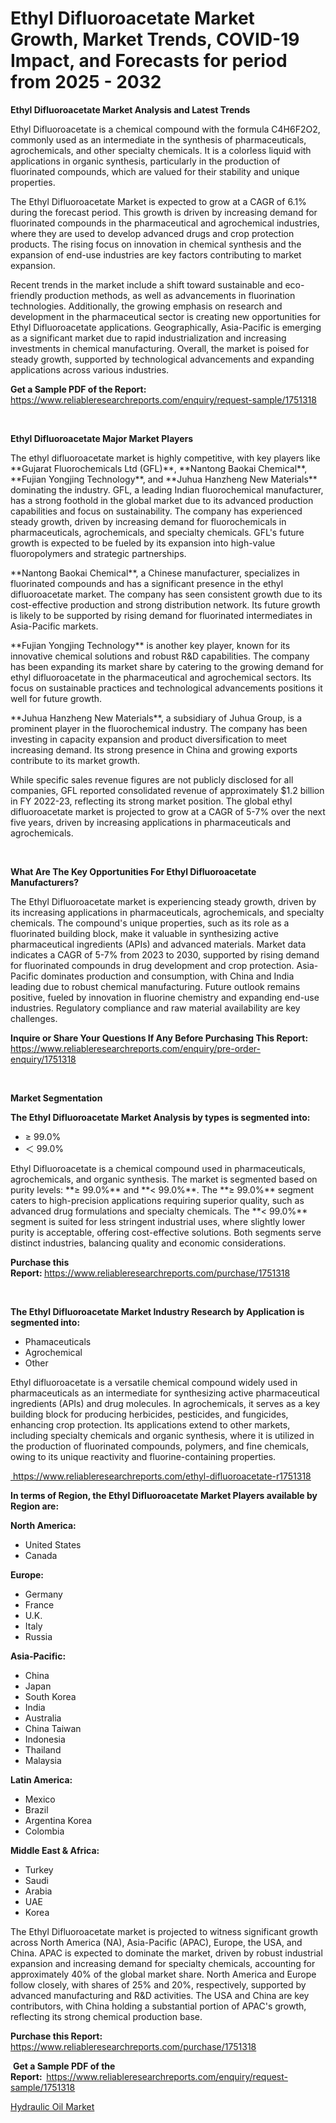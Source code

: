 <p><h1>Ethyl Difluoroacetate Market Growth, Market Trends, COVID-19 Impact, and Forecasts for period from 2025 - 2032</h1></p><p><strong>Ethyl Difluoroacetate Market Analysis and Latest Trends</strong></p>
<p><p>Ethyl Difluoroacetate is a chemical compound with the formula C4H6F2O2, commonly used as an intermediate in the synthesis of pharmaceuticals, agrochemicals, and other specialty chemicals. It is a colorless liquid with applications in organic synthesis, particularly in the production of fluorinated compounds, which are valued for their stability and unique properties.</p><p>The Ethyl Difluoroacetate Market is expected to grow at a CAGR of 6.1% during the forecast period. This growth is driven by increasing demand for fluorinated compounds in the pharmaceutical and agrochemical industries, where they are used to develop advanced drugs and crop protection products. The rising focus on innovation in chemical synthesis and the expansion of end-use industries are key factors contributing to market expansion.</p><p>Recent trends in the market include a shift toward sustainable and eco-friendly production methods, as well as advancements in fluorination technologies. Additionally, the growing emphasis on research and development in the pharmaceutical sector is creating new opportunities for Ethyl Difluoroacetate applications. Geographically, Asia-Pacific is emerging as a significant market due to rapid industrialization and increasing investments in chemical manufacturing. Overall, the market is poised for steady growth, supported by technological advancements and expanding applications across various industries.</p></p>
<p><strong>Get a Sample PDF of the Report:&nbsp;</strong> <a href="https://www.reliableresearchreports.com/enquiry/request-sample/1751318?utm_campaign=31&utm_medium=2&utm_source=Github&utm_content=ia&utm_term=26012025&utm_id=ethyl-difluoroacetate">https://www.reliableresearchreports.com/enquiry/request-sample/1751318</a></p>
<p>&nbsp;</p>
<p><strong>Ethyl Difluoroacetate Major Market Players</strong></p>
<p><p>The ethyl difluoroacetate market is highly competitive, with key players like **Gujarat Fluorochemicals Ltd (GFL)**, **Nantong Baokai Chemical**, **Fujian Yongjing Technology**, and **Juhua Hanzheng New Materials** dominating the industry. GFL, a leading Indian fluorochemical manufacturer, has a strong foothold in the global market due to its advanced production capabilities and focus on sustainability. The company has experienced steady growth, driven by increasing demand for fluorochemicals in pharmaceuticals, agrochemicals, and specialty chemicals. GFL's future growth is expected to be fueled by its expansion into high-value fluoropolymers and strategic partnerships.</p><p>**Nantong Baokai Chemical**, a Chinese manufacturer, specializes in fluorinated compounds and has a significant presence in the ethyl difluoroacetate market. The company has seen consistent growth due to its cost-effective production and strong distribution network. Its future growth is likely to be supported by rising demand for fluorinated intermediates in Asia-Pacific markets.</p><p>**Fujian Yongjing Technology** is another key player, known for its innovative chemical solutions and robust R&D capabilities. The company has been expanding its market share by catering to the growing demand for ethyl difluoroacetate in the pharmaceutical and agrochemical sectors. Its focus on sustainable practices and technological advancements positions it well for future growth.</p><p>**Juhua Hanzheng New Materials**, a subsidiary of Juhua Group, is a prominent player in the fluorochemical industry. The company has been investing in capacity expansion and product diversification to meet increasing demand. Its strong presence in China and growing exports contribute to its market growth.</p><p>While specific sales revenue figures are not publicly disclosed for all companies, GFL reported consolidated revenue of approximately $1.2 billion in FY 2022-23, reflecting its strong market position. The global ethyl difluoroacetate market is projected to grow at a CAGR of 5-7% over the next five years, driven by increasing applications in pharmaceuticals and agrochemicals.</p></p>
<p>&nbsp;</p>
<p><strong>What Are The Key Opportunities For Ethyl Difluoroacetate Manufacturers?</strong></p>
<p><p>The Ethyl Difluoroacetate market is experiencing steady growth, driven by its increasing applications in pharmaceuticals, agrochemicals, and specialty chemicals. The compound's unique properties, such as its role as a fluorinated building block, make it valuable in synthesizing active pharmaceutical ingredients (APIs) and advanced materials. Market data indicates a CAGR of 5-7% from 2023 to 2030, supported by rising demand for fluorinated compounds in drug development and crop protection. Asia-Pacific dominates production and consumption, with China and India leading due to robust chemical manufacturing. Future outlook remains positive, fueled by innovation in fluorine chemistry and expanding end-use industries. Regulatory compliance and raw material availability are key challenges.</p></p>
<p><strong>Inquire or Share Your Questions If Any Before Purchasing This Report:</strong> <a href="https://www.reliableresearchreports.com/enquiry/pre-order-enquiry/1751318?utm_campaign=31&utm_medium=2&utm_source=Github&utm_content=ia&utm_term=26012025&utm_id=ethyl-difluoroacetate">https://www.reliableresearchreports.com/enquiry/pre-order-enquiry/1751318</a></p>
<p>&nbsp;</p>
<p><strong>Market Segmentation</strong></p>
<p><strong>The Ethyl Difluoroacetate Market Analysis by types is segmented into:</strong></p>
<p><ul><li>≥ 99.0%</li><li>＜ 99.0%</li></ul></p>
<p><p>Ethyl Difluoroacetate is a chemical compound used in pharmaceuticals, agrochemicals, and organic synthesis. The market is segmented based on purity levels: **≥ 99.0%** and **< 99.0%**. The **≥ 99.0%** segment caters to high-precision applications requiring superior quality, such as advanced drug formulations and specialty chemicals. The **< 99.0%** segment is suited for less stringent industrial uses, where slightly lower purity is acceptable, offering cost-effective solutions. Both segments serve distinct industries, balancing quality and economic considerations.</p></p>
<p><strong>Purchase this Report:&nbsp;</strong><a href="https://www.reliableresearchreports.com/purchase/1751318?utm_campaign=31&utm_medium=2&utm_source=Github&utm_content=ia&utm_term=26012025&utm_id=ethyl-difluoroacetate">https://www.reliableresearchreports.com/purchase/1751318</a></p>
<p>&nbsp;</p>
<p><strong>The Ethyl Difluoroacetate Market Industry Research by Application is segmented into:</strong></p>
<p><ul><li>Phamaceuticals</li><li>Agrochemical</li><li>Other</li></ul></p>
<p><p>Ethyl difluoroacetate is a versatile chemical compound widely used in pharmaceuticals as an intermediate for synthesizing active pharmaceutical ingredients (APIs) and drug molecules. In agrochemicals, it serves as a key building block for producing herbicides, pesticides, and fungicides, enhancing crop protection. Its applications extend to other markets, including specialty chemicals and organic synthesis, where it is utilized in the production of fluorinated compounds, polymers, and fine chemicals, owing to its unique reactivity and fluorine-containing properties.</p></p>
<p><a href="https://www.reliableresearchreports.com/ethyl-difluoroacetate-r1751318?utm_campaign=31&utm_medium=2&utm_source=Github&utm_content=ia&utm_term=26012025&utm_id=ethyl-difluoroacetate">&nbsp;https://www.reliableresearchreports.com/ethyl-difluoroacetate-r1751318</a></p>
<p><strong>In terms of Region, the Ethyl Difluoroacetate Market Players available by Region are:</strong></p>
<p>
    <p> <strong> North America: </strong>
        <ul>
            <li>United States</li>
            <li>Canada</li>
        </ul>
        </p> 
    <p> <strong> Europe: </strong>
        <ul>
            <li>Germany</li>
            <li>France</li>
            <li>U.K.</li>
            <li>Italy</li>
            <li>Russia</li>
        </ul>
        </p> 
    <p> <strong> Asia-Pacific: </strong>
        <ul>
            <li>China</li>
            <li>Japan</li>
            <li>South Korea</li>
            <li>India</li>
            <li>Australia</li>
            <li>China Taiwan</li>
            <li>Indonesia</li>
            <li>Thailand</li>
            <li>Malaysia</li>
        </ul>
        </p> 
    <p> <strong> Latin America: </strong>
        <ul>
            <li>Mexico</li>
            <li>Brazil</li>
            <li>Argentina Korea</li>
            <li>Colombia</li>
        </ul>
        </p> 
    <p> <strong> Middle East & Africa: </strong>
        <ul>
            <li>Turkey</li>
            <li>Saudi</li>
            <li>Arabia</li>
            <li>UAE</li>
            <li>Korea</li>
        </ul>
    </p>
    </p>
<p><p>The Ethyl Difluoroacetate market is projected to witness significant growth across North America (NA), Asia-Pacific (APAC), Europe, the USA, and China. APAC is expected to dominate the market, driven by robust industrial expansion and increasing demand for specialty chemicals, accounting for approximately 40% of the global market share. North America and Europe follow closely, with shares of 25% and 20%, respectively, supported by advanced manufacturing and R&D activities. The USA and China are key contributors, with China holding a substantial portion of APAC's growth, reflecting its strong chemical production base.</p></p>
<p><strong>Purchase this Report: </strong><a href="https://www.reliableresearchreports.com/purchase/1751318?utm_campaign=31&utm_medium=2&utm_source=Github&utm_content=ia&utm_term=26012025&utm_id=ethyl-difluoroacetate">https://www.reliableresearchreports.com/purchase/1751318</a></p>
<p>&nbsp;<strong>Get a Sample PDF of the Report:&nbsp;&nbsp;</strong><a href="https://www.reliableresearchreports.com/enquiry/request-sample/1751318?utm_campaign=31&utm_medium=2&utm_source=Github&utm_content=ia&utm_term=26012025&utm_id=ethyl-difluoroacetate">https://www.reliableresearchreports.com/enquiry/request-sample/1751318</a></p>
<p><strong></strong></p>
<p><p><a href="https://github.com/steidmindy199393/Market-Research-Report-List-1/blob/main/hydraulic-oil-market.md?utm_campaign=31&utm_medium=2&utm_source=Github&utm_content=ia&utm_term=26012025&utm_id=ethyl-difluoroacetate">Hydraulic Oil Market</a></p></p>